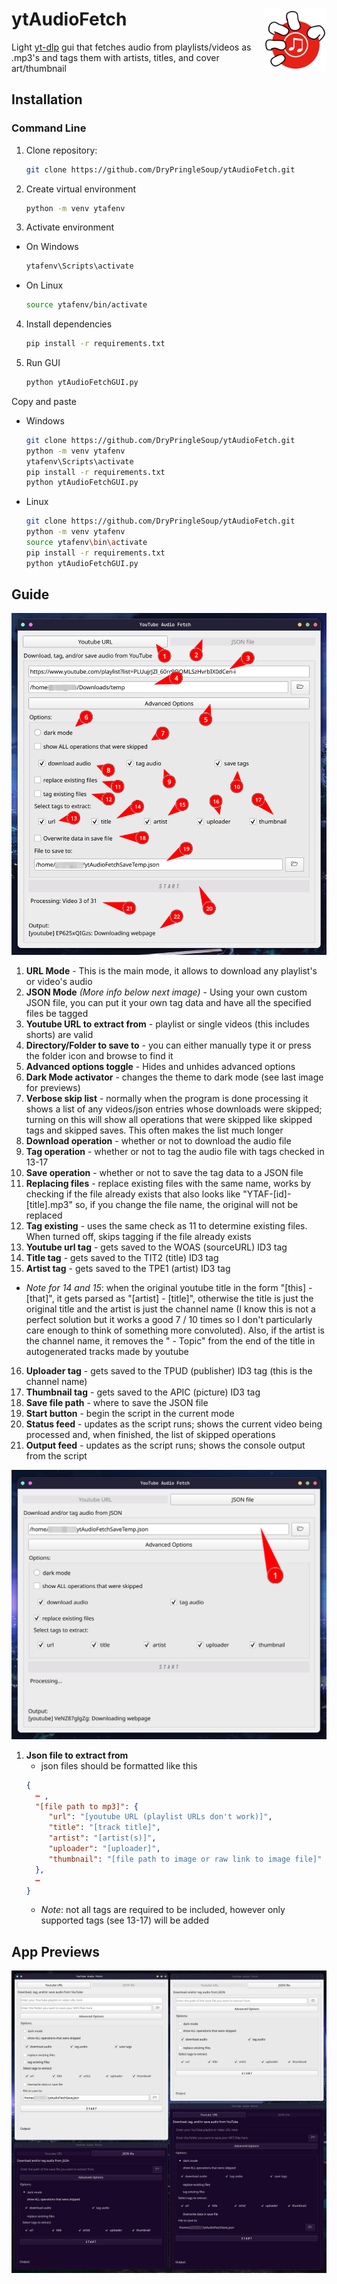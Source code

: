 # ytAudioFetch <img src="ytaf.svg" width="100" height="100" align="right">
Light [yt-dlp](https://github.com/yt-dlp/yt-dlp) gui that fetches audio from playlists/videos as .mp3's and tags them with artists, titles, and cover art/thumbnail

## Installation
### Command Line
1. Clone repository:
   ```bash
   git clone https://github.com/DryPringleSoup/ytAudioFetch.git
   ```

2. Create virtual environment
   ```bash
   python -m venv ytafenv
   ```
3. Activate environment
  - On Windows
     ```bash
     ytafenv\Scripts\activate
     ```
  - On Linux
     ```bash
     source ytafenv/bin/activate
     ```

4. Install dependencies
   ```bash
   pip install -r requirements.txt
   ```

5. Run GUI
   ```bash
   python ytAudioFetchGUI.py
   ```

Copy and paste
- Windows
    ```bash
    git clone https://github.com/DryPringleSoup/ytAudioFetch.git
    python -m venv ytafenv
    ytafenv\Scripts\activate
    pip install -r requirements.txt
    python ytAudioFetchGUI.py
    ```

- Linux
    ```bash
    git clone https://github.com/DryPringleSoup/ytAudioFetch.git
    python -m venv ytafenv
    source ytafenv\bin\activate
    pip install -r requirements.txt
    python ytAudioFetchGUI.py
    ```

## Guide
<img src="URLmodeLabelled.png" width="700" alt="labelled url mode">

1. **URL Mode** - This is the main mode, it allows to download any playlist's or video's audio
2. **JSON Mode** *(More info below next image)* - Using your own custom JSON file, you can put it your own tag data and have all the specified files be tagged
3. **Youtube URL to extract from** - playlist or single videos (this includes shorts) are valid
4. **Directory/Folder to save to** - you can either manually type it or press the folder icon and browse to find it
5. **Advanced options toggle** - Hides and unhides advanced options
6. **Dark Mode activator** - changes the theme to dark mode (see last image for previews)
7. **Verbose skip list** - normally when the program is done processing it shows a list of any videos/json entries whose downloads were skipped; turning on this will show all operations that were skipped like skipped tags and skipped saves. This often makes the list much longer
8. **Download operation** - whether or not to download the audio file
9. **Tag operation** - whether or not to tag the audio file with tags checked in 13-17
10. **Save operation** - whether or not to save the tag data to a JSON file
11. **Replacing files** - replace existing files with the same name, works by checking if the file already exists that also looks like "YTAF-[id]-[title].mp3" so, if you change the file name, the original will not be replaced
12. **Tag existing** - uses the same check as 11 to determine existing files. When turned off, skips tagging if the file already exists
13. **Youtube url tag** - gets saved to the WOAS (sourceURL) ID3 tag
14. **Title tag** - gets saved to the TIT2 (title) ID3 tag
15. **Artist tag** - gets saved to the TPE1 (artist) ID3 tag
   - *Note for 14 and 15*: when the original youtube title in the form "[this] - [that]", it gets parsed as "[artist] - [title]", otherwise the title is just the original title and the artist is just the channel name (I know this is not a perfect solution but it works a good 7 / 10 times so I don't particularly care enough to think of something more convoluted). Also, if the artist is the channel name, it removes the " - Topic" from the end of the title in autogenerated tracks made by youtube
16. **Uploader tag** - gets saved to the TPUD (publisher) ID3 tag (this is the channel name)
17. **Thumbnail tag** - gets saved to the APIC (picture) ID3 tag
18. **Save file path** - where to save the JSON file
19. **Start button** - begin the script in the current mode
20. **Status feed** - updates as the script runs; shows the current video being processed and, when finished, the list of skipped operations
21. **Output feed** - updates as the script runs; shows the console output from the script

<img src="JSONmodeLabelled.png" width="700" alt="labelled json mode">

1. **Json file to extract from**
   - json files should be formatted like this
    ```json
    {
      ⋯ ,
      "[file path to mp3]": {
         "url": "[youtube URL (playlist URLs don't work)]",
         "title": "[track title]",
         "artist": "[artist(s)]",
         "uploader": "[uploader]",
         "thumbnail": "[file path to image or raw link to image file]"
      },
      ⋯
    }
    ```
   - *Note*: not all tags are required to be included, however only supported tags (see 13-17) will be added

## App Previews
![app previews](allLooks.png)